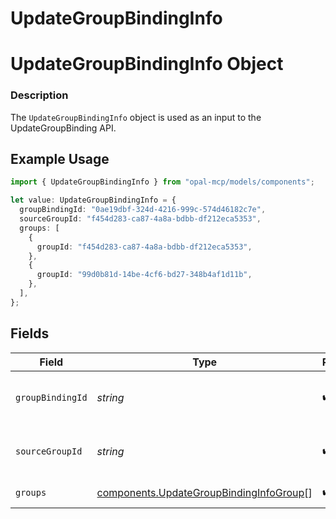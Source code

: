 # UpdateGroupBindingInfo

# UpdateGroupBindingInfo Object
### Description
The `UpdateGroupBindingInfo` object is used as an input to the UpdateGroupBinding API.

## Example Usage

```typescript
import { UpdateGroupBindingInfo } from "opal-mcp/models/components";

let value: UpdateGroupBindingInfo = {
  groupBindingId: "0ae19dbf-324d-4216-999c-574d46182c7e",
  sourceGroupId: "f454d283-ca87-4a8a-bdbb-df212eca5353",
  groups: [
    {
      groupId: "f454d283-ca87-4a8a-bdbb-df212eca5353",
    },
    {
      groupId: "99d0b81d-14be-4cf6-bd27-348b4af1d11b",
    },
  ],
};
```

## Fields

| Field                                                                                              | Type                                                                                               | Required                                                                                           | Description                                                                                        | Example                                                                                            |
| -------------------------------------------------------------------------------------------------- | -------------------------------------------------------------------------------------------------- | -------------------------------------------------------------------------------------------------- | -------------------------------------------------------------------------------------------------- | -------------------------------------------------------------------------------------------------- |
| `groupBindingId`                                                                                   | *string*                                                                                           | :heavy_check_mark:                                                                                 | The ID of the group binding.                                                                       | 0ae19dbf-324d-4216-999c-574d46182c7e                                                               |
| `sourceGroupId`                                                                                    | *string*                                                                                           | :heavy_check_mark:                                                                                 | The ID of the source group.                                                                        | f454d283-ca87-4a8a-bdbb-df212eca5353                                                               |
| `groups`                                                                                           | [components.UpdateGroupBindingInfoGroup](../../models/components/updategroupbindinginfogroup.md)[] | :heavy_check_mark:                                                                                 | The list of groups.                                                                                |                                                                                                    |